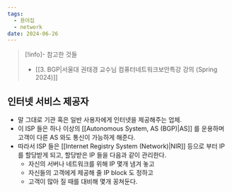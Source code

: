 ```yaml
---
tags:
  - 용어집
  - network
date: 2024-06-26
---
```

> [!info]- 참고한 것들
> - [[3. BGP|서울대 권태경 교수님 컴퓨터네트워크보안특강 강의 (Spring 2024)]]

## 인터넷 서비스 제공자

- 말 그대로 기관 혹은 일반 사용자에게 인터넷을 제공해주는 업체.
- 이 ISP 들은 하나 이상의 [[Autonomous System, AS (BGP)|AS]] 를 운용하며 고객이 다른 AS 와도 통신이 가능하게 해준다.
- 따라서 ISP 들은 [[Internet Registry System (Network)|NIR]] 등으로 부터 IP 를 할당받게 되고, 할당받은 IP 들을 다음과 같이 관리한다.
    - 자신의 서버나 네트워크를 위해 IP 몇개 냄겨 놓고
    - 자신들의 고객에게 제공해 줄 IP block 도 정하고
    - 고객이 많아 질 때를 대비해 몇개 꽁쳐둔다.